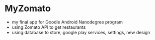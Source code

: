 # MyZomato


- my final app for Goodle Android Nanodegree program
- using Zomato API to get restaurants
- using database to store, google play services, settings, new design

